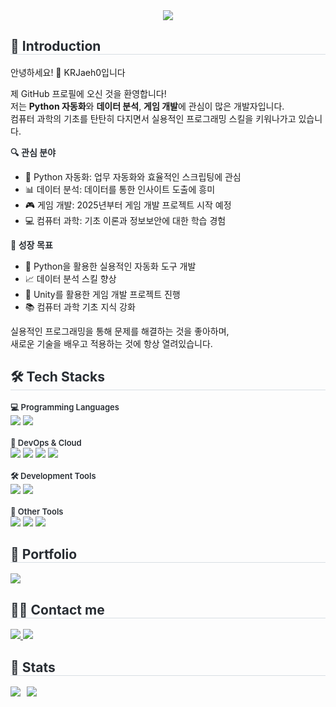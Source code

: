 <div align="center">
  <img src="https://capsule-render.vercel.app/api?type=waving&color=auto&height=180&text=KRJaeh0입니다!%20친하게%20지내요😁&animation=&fontColor=000000&fontSize=40" />
</div>

<div style="text-align: left;"> 
  <h2 style="border-bottom: 1px solid #d8dee4; color: #282d33;"> 🙌 Introduction </h2>  
  안녕하세요! 👋 KRJaeh0입니다

  제 GitHub 프로필에 오신 것을 환영합니다!  
  저는 **Python 자동화**와 **데이터 분석**, **게임 개발**에 관심이 많은 개발자입니다.  
  컴퓨터 과학의 기초를 탄탄히 다지면서 실용적인 프로그래밍 스킬을 키워나가고 있습니다.

  <div style="font-weight: 600; font-size: 14px; text-align: left; color: #282d33;"> 🔍 관심 분야 </div>

  - 🤖 Python 자동화: 업무 자동화와 효율적인 스크립팅에 관심
  - 📊 데이터 분석: 데이터를 통한 인사이트 도출에 흥미
  - 🎮 게임 개발: 2025년부터 게임 개발 프로젝트 시작 예정
  - 💻 컴퓨터 과학: 기초 이론과 정보보안에 대한 학습 경험

  <div style="font-weight: 600; font-size: 14px; text-align: left; color: #282d33;"> 🎯 성장 목표 </div>

  - 🔧 Python을 활용한 실용적인 자동화 도구 개발
  - 📈 데이터 분석 스킬 향상
  - 🎯 Unity를 활용한 게임 개발 프로젝트 진행
  - 📚 컴퓨터 과학 기초 지식 강화

  실용적인 프로그래밍을 통해 문제를 해결하는 것을 좋아하며,  
  새로운 기술을 배우고 적용하는 것에 항상 열려있습니다.
</div>

<div style="text-align: left;">
  <h2 style="border-bottom: 1px solid #d8dee4; color: #282d33;"> 🛠️ Tech Stacks </h2>
  <div style="margin: 0; text-align: left;">
<!-- Programming Languages -->
<div style="font-weight: 600; font-size: 13px; color: #282d33;"> 💻 Programming Languages </div>
<img src="https://img.shields.io/badge/Python-3776AB?style=for-the-badge&logo=Python&logoColor=white">
<img src="https://img.shields.io/badge/C-A8B9CC?style=for-the-badge&logo=C&logoColor=white">
<br/><br/>

<!-- DevOps & Cloud -->
<div style="font-weight: 600; font-size: 13px; color: #282d33;"> 🚀 DevOps & Cloud </div>
<img src="https://img.shields.io/badge/Git-F05032?style=for-the-badge&logo=Git&logoColor=white">
<img src="https://img.shields.io/badge/Github-181717?style=for-the-badge&logo=Github&logoColor=white">
<img src="https://img.shields.io/badge/Github Actions-2088FF?style=for-the-badge&logo=Github Actions&logoColor=white">
<img src="https://img.shields.io/badge/Linux-FCC624?style=for-the-badge&logo=Linux&logoColor=white">
<br/><br/>

<!-- Development Tools -->
<div style="font-weight: 600; font-size: 13px; color: #282d33;"> 🛠️ Development Tools </div>
<img src="https://img.shields.io/badge/Visual Studio Code-007ACC?style=for-the-badge&logo=Visual Studio Code&logoColor=white">
<img src="https://img.shields.io/badge/MacOS-000000?style=for-the-badge&logo=Apple&logoColor=white">
<br/><br/>

<!-- Other Tools -->
<div style="font-weight: 600; font-size: 13px; color: #282d33;"> 🔧 Other Tools </div>
<img src="https://img.shields.io/badge/Notion-000000?style=for-the-badge&logo=Notion&logoColor=white">
<img src="https://img.shields.io/badge/Discord-5865F2?style=for-the-badge&logo=Discord&logoColor=white">
<img src="https://img.shields.io/badge/ChatGPT-00A67E?style=for-the-badge&logo=OpenAI&logoColor=white">


  </div>
</div>

<div style="text-align: left;">
  <h2 style="border-bottom: 1px solid #d8dee4; color: #282d33;"> 🔗 Portfolio </h2>
  <div style="margin: 0; text-align: left;">
    <a href="https://jjh0204.github.io/JJH0204/">
      <img src="https://img.shields.io/badge/Portfolio-222222?style=for-the-badge&logo=GitHub Pages&logoColor=white">
    </a>
  </div>
</div>

<div style="text-align: left;">
  <h2 style="border-bottom: 1px solid #d8dee4; color: #282d33;"> 🧑‍💻 Contact me </h2>
  <div style="margin-top: 10px;">
    <a href="mailto:jaeho6627@kakao.com">
      <img src="https://img.shields.io/badge/Kakao-FFCD00?style=for-the-badge&logo=KakaoTalk&logoColor=black">
    </a>
    <a href="https://discord.com/users/369064974087356416">
      <img src="https://img.shields.io/badge/Discord-5865F2?style=for-the-badge&logo=Discord&logoColor=white">
    </a>
  </div>
</div>

<div style="text-align: left;">
  <h2 style="border-bottom: 1px solid #d8dee4; color: #282d33;"> 🏅 Stats </h2>
  <div style="display: flex; gap: 10px; margin-top: 10px;">
    <img src="https://github-readme-stats.vercel.app/api?username=JJH0204&show_icons=true&theme=default&hide_border=true&bg_color=00000000&title_color=282d33&text_color=282d33" />
    <img src="https://github-readme-stats.vercel.app/api/top-langs/?username=JJH0204&layout=compact&theme=default&hide_border=true&bg_color=00000000&title_color=282d33&text_color=282d33" />
  </div>
</div>

